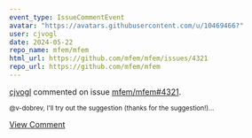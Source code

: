 ```yaml
---
event_type: IssueCommentEvent
avatar: "https://avatars.githubusercontent.com/u/10469466?"
user: cjvogl
date: 2024-05-22
repo_name: mfem/mfem
html_url: https://github.com/mfem/mfem/issues/4321
repo_url: https://github.com/mfem/mfem
---
```


<a href='https://github.com/cjvogl' target='_blank'>cjvogl</a> commented on issue <a href='https://github.com/mfem/mfem/issues/4321' target='_blank'>mfem/mfem#4321</a>.

<small>@v-dobrev, I'll try out the suggestion (thanks for the suggestion!)...</small>

<a href='https://github.com/mfem/mfem/issues/4321' target='_blank'>View Comment</a>